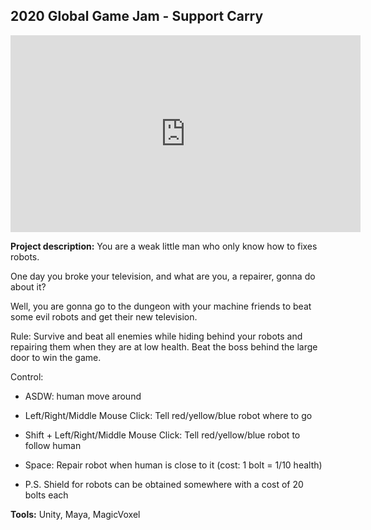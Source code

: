 ## 2020 Global Game Jam - Support Carry

<iframe width="560" height="315" src="https://www.youtube.com/embed/NjFKhXDXc1c" frameborder="0" allow="accelerometer; autoplay; encrypted-media; gyroscope; picture-in-picture" allowfullscreen></iframe>
<br>

**Project description:** You are a weak little man who only know how to fixes robots.

One day you broke your television, and what are you, a repairer, gonna do about it?

Well, you are gonna go to the dungeon with your machine friends to beat some evil robots and get their new television.

Rule: Survive and beat all enemies while hiding behind your robots and repairing them when they are at low health. Beat the boss behind the large door to win the game.

Control:
- ASDW: human move around
- Left/Right/Middle Mouse Click: Tell red/yellow/blue robot where to go
- Shift + Left/Right/Middle Mouse Click: Tell red/yellow/blue robot to follow human
- Space: Repair robot when human is close to it (cost: 1 bolt = 1/10 health)

- P.S. Shield for robots can be obtained somewhere with a cost of 20 bolts each

**Tools:** Unity, Maya, MagicVoxel
